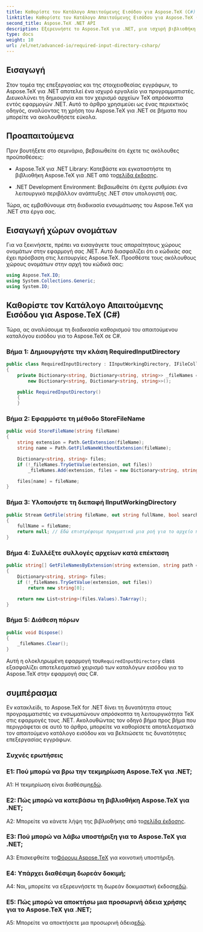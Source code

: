 ```yaml
---
title: Καθορίστε τον Κατάλογο Απαιτούμενης Εισόδου για Aspose.TeX (C#)
linktitle: Καθορίστε τον Κατάλογο Απαιτούμενης Εισόδου για Aspose.TeX (C#)
second_title: Aspose.TeX .NET API
description: Εξερευνήστε το Aspose.TeX για .NET, μια ισχυρή βιβλιοθήκη για απρόσκοπτη ενσωμάτωση TeX. Ακολουθήστε τον βήμα προς βήμα οδηγό μας.
type: docs
weight: 10
url: /el/net/advanced-io/required-input-directory-csharp/
---
```

## Εισαγωγή

Στον τομέα της επεξεργασίας και της στοιχειοθεσίας εγγράφων, το Aspose.TeX για .NET αποτελεί ένα ισχυρό εργαλείο για προγραμματιστές. Διευκολύνει τη δημιουργία και τον χειρισμό αρχείων TeX απρόσκοπτα εντός εφαρμογών .NET. Αυτό το άρθρο χρησιμεύει ως ένας περιεκτικός οδηγός, αναλύοντας τη χρήση του Aspose.TeX για .NET σε βήματα που μπορείτε να ακολουθήσετε εύκολα.

## Προαπαιτούμενα

Πριν βουτήξετε στο σεμινάριο, βεβαιωθείτε ότι έχετε τις ακόλουθες προϋποθέσεις:

-  Aspose.TeX για .NET Library: Κατεβάστε και εγκαταστήστε τη βιβλιοθήκη Aspose.TeX για .NET από το[σελίδα έκδοσης](https://releases.aspose.com/tex/net/).

- .NET Development Environment: Βεβαιωθείτε ότι έχετε ρυθμίσει ένα λειτουργικό περιβάλλον ανάπτυξης .NET στον υπολογιστή σας.

Τώρα, ας εμβαθύνουμε στη διαδικασία ενσωμάτωσης του Aspose.TeX για .NET στα έργα σας.

## Εισαγωγή χώρων ονομάτων

Για να ξεκινήσετε, πρέπει να εισαγάγετε τους απαραίτητους χώρους ονομάτων στην εφαρμογή σας .NET. Αυτό διασφαλίζει ότι ο κώδικάς σας έχει πρόσβαση στις λειτουργίες Aspose.TeX. Προσθέστε τους ακόλουθους χώρους ονομάτων στην αρχή του κώδικά σας:

```csharp
using Aspose.TeX.IO;
using System.Collections.Generic;
using System.IO;
```

## Καθορίστε τον Κατάλογο Απαιτούμενης Εισόδου για Aspose.TeX (C#)

Τώρα, ας αναλύσουμε τη διαδικασία καθορισμού του απαιτούμενου καταλόγου εισόδου για το Aspose.TeX σε C#.

### Βήμα 1: Δημιουργήστε την κλάση RequiredInputDirectory

```csharp
public class RequiredInputDirectory : IInputWorkingDirectory, IFileCollector
{
    private Dictionary<string, Dictionary<string, string>> _fileNames =
        new Dictionary<string, Dictionary<string, string>>();

    public RequiredInputDirectory()
    {
    }
```

### Βήμα 2: Εφαρμόστε τη μέθοδο StoreFileName

```csharp
public void StoreFileName(string fileName)
{
    string extension = Path.GetExtension(fileName);
    string name = Path.GetFileNameWithoutExtension(fileName);

    Dictionary<string, string> files;
    if (!_fileNames.TryGetValue(extension, out files))
        _fileNames.Add(extension, files = new Dictionary<string, string>());

    files[name] = fileName;
}
```

### Βήμα 3: Υλοποιήστε τη διεπαφή IInputWorkingDirectory

```csharp
public Stream GetFile(string fileName, out string fullName, bool searchSubdirectories = false)
{
    fullName = fileName;
    return null; // Εδώ επιστρέφουμε πραγματικά μια ροή για το αρχείο που ζητήθηκε από το όνομά του.
}
```

### Βήμα 4: Συλλέξτε συλλογές αρχείων κατά επέκταση

```csharp
public string[] GetFileNamesByExtension(string extension, string path = null)
{
    Dictionary<string, string> files;
    if (!_fileNames.TryGetValue(extension, out files))
        return new string[0];

    return new List<string>(files.Values).ToArray();
}
```

### Βήμα 5: Διάθεση πόρων

```csharp
public void Dispose()
{
    _fileNames.Clear();
}
```

 Αυτή η ολοκληρωμένη εφαρμογή του`RequiredInputDirectory` class εξασφαλίζει αποτελεσματικό χειρισμό των καταλόγων εισόδου για το Aspose.TeX στην εφαρμογή σας C#.

## συμπέρασμα

Εν κατακλείδι, το Aspose.TeX for .NET δίνει τη δυνατότητα στους προγραμματιστές να ενσωματώνουν απρόσκοπτα τη λειτουργικότητα TeX στις εφαρμογές τους .NET. Ακολουθώντας τον οδηγό βήμα προς βήμα που περιγράφεται σε αυτό το άρθρο, μπορείτε να καθορίσετε αποτελεσματικά τον απαιτούμενο κατάλογο εισόδου και να βελτιώσετε τις δυνατότητες επεξεργασίας εγγράφων.

### Συχνές ερωτήσεις

### Ε1: Πού μπορώ να βρω την τεκμηρίωση Aspose.TeX για .NET;

 A1: Η τεκμηρίωση είναι διαθέσιμη[εδώ](https://reference.aspose.com/tex/net/).

### Ε2: Πώς μπορώ να κατεβάσω τη βιβλιοθήκη Aspose.TeX για .NET;

 A2: Μπορείτε να κάνετε λήψη της βιβλιοθήκης από το[σελίδα έκδοσης](https://releases.aspose.com/tex/net/).

### Ε3: Πού μπορώ να λάβω υποστήριξη για το Aspose.TeX για .NET;

 A3: Επισκεφθείτε το[Φόρουμ Aspose.TeX](https://forum.aspose.com/c/tex/47) για κοινοτική υποστήριξη.

### Ε4: Υπάρχει διαθέσιμη δωρεάν δοκιμή;

A4: Ναι, μπορείτε να εξερευνήσετε τη δωρεάν δοκιμαστική έκδοση[εδώ](https://releases.aspose.com/).

### Ε5: Πώς μπορώ να αποκτήσω μια προσωρινή άδεια χρήσης για το Aspose.TeX για .NET;

 A5: Μπορείτε να αποκτήσετε μια προσωρινή άδεια[εδώ](https://purchase.aspose.com/temporary-license/).